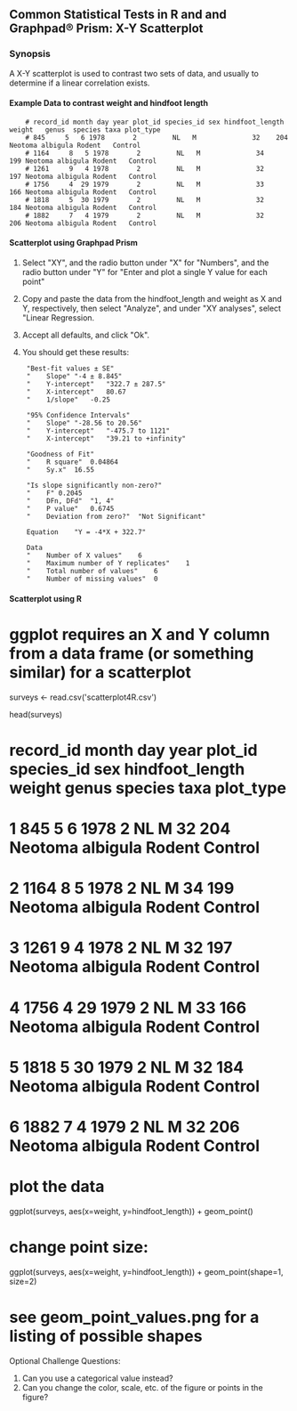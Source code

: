 ## Common Statistical Tests in R and and Graphpad® Prism: X-Y Scatterplot

### Synopsis
A X-Y scatterplot is used to contrast two sets of data, and usually to determine if a linear correlation exists.  

#### Example Data to contrast weight and hindfoot length

        # record_id month day year plot_id species_id sex hindfoot_length weight   genus  species taxa plot_type
        # 845     5   6 1978       2         NL   M              32    204 Neotoma albigula Rodent   Control
        # 1164     8   5 1978       2         NL   M              34    199 Neotoma albigula Rodent   Control
        # 1261     9   4 1978       2         NL   M              32    197 Neotoma albigula Rodent   Control
        # 1756     4  29 1979       2         NL   M              33    166 Neotoma albigula Rodent   Control
        # 1818     5  30 1979       2         NL   M              32    184 Neotoma albigula Rodent   Control
        # 1882     7   4 1979       2         NL   M              32    206 Neotoma albigula Rodent   Control

#### Scatterplot using Graphpad Prism
1) Select "XY", and the radio button under "X" for "Numbers", and the radio button under "Y" for "Enter and plot a single Y value for each point"
2) Copy and paste the data from the hindfoot_length and weight as X and Y, respectively, then select "Analyze", and under "XY analyses", select "Linear Regression.
3) Accept all defaults, and click "Ok".
4) You should get these results:

        "Best-fit values ± SE"	
        "    Slope"	"-4 ± 8.845"
        "    Y-intercept"	"322.7 ± 287.5"
        "    X-intercept"	80.67
        "    1/slope"	-0.25
        	
        "95% Confidence Intervals"	
        "    Slope"	"-28.56 to 20.56"
        "    Y-intercept"	"-475.7 to 1121"
        "    X-intercept"	"39.21 to +infinity"
        	
        "Goodness of Fit"	
        "    R square"	0.04864
        "    Sy.x"	16.55
        	
        "Is slope significantly non-zero?"	
        "    F"	0.2045
        "    DFn, DFd"	"1, 4"
        "    P value"	0.6745
        "    Deviation from zero?"	"Not Significant"
        	
        Equation	"Y = -4*X + 322.7"
        	
        Data	
        "    Number of X values"	6
        "    Maximum number of Y replicates"	1
        "    Total number of values"	6
        "    Number of missing values"	0

#### Scatterplot using R

# ggplot requires an X and Y column from a data frame (or something similar) for a scatterplot

surveys <- read.csv('scatterplot4R.csv')

head(surveys)
# record_id month day year plot_id species_id sex hindfoot_length weight   genus  species taxa plot_type
# 1       845     5   6 1978       2         NL   M              32    204 Neotoma albigula Rodent   Control
# 2      1164     8   5 1978       2         NL   M              34    199 Neotoma albigula Rodent   Control
# 3      1261     9   4 1978       2         NL   M              32    197 Neotoma albigula Rodent   Control
# 4      1756     4  29 1979       2         NL   M              33    166 Neotoma albigula Rodent   Control
# 5      1818     5  30 1979       2         NL   M              32    184 Neotoma albigula Rodent   Control
# 6      1882     7   4 1979       2         NL   M              32    206 Neotoma albigula Rodent   Control

# plot the data
ggplot(surveys, aes(x=weight, y=hindfoot_length)) + geom_point()

# change point size:
ggplot(surveys, aes(x=weight, y=hindfoot_length))  + geom_point(shape=1, size=2)

# see geom_point_values.png for a listing of possible shapes

Optional Challenge Questions:
1) Can you use a categorical value instead?
2) Can you change the color, scale, etc. of the figure or points in the figure?
